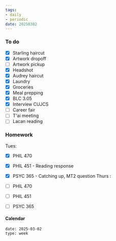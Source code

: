 ```yaml
---
tags:
- daily
- periodic
date: 20250302
---
```


### To do
- [x] Starling haircut
- [x] Artwork dropoff
- [ ] Artwork pickup
- [x] Headshot
- [x] Audrey haircut
- [x] Laundry
- [x] Groceries
- [x] Meal prepping
- [x] BLC 3.05
- [x] Interview CUJCS
- [ ] Career fair
- [ ] T'ai meeting
- [ ] Lacan reading

### Homework
Tues:
- [x] PHIL 470
- [x] PHIL 451 - Reading response
- [x] PSYC 365 - Catching up, MT2 question
Thurs :
- [ ] PHIL 470
- [ ] PHIL 451
- [ ] PSYC 365


#### Calendar
```gEvent
date: 2025-03-02
type: week
```


